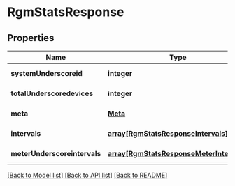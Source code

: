 # RgmStatsResponse

## Properties
Name | Type | Description | Notes
------------ | ------------- | ------------- | -------------
**systemUnderscoreid** | **integer** |  | [default to null]
**totalUnderscoredevices** | **integer** |  | [default to null]
**meta** | [**Meta**](Meta.md) |  | [default to null]
**intervals** | [**array[RgmStatsResponseIntervals]**](RgmStatsResponseIntervals.md) |  | [default to null]
**meterUnderscoreintervals** | [**array[RgmStatsResponseMeterIntervals]**](RgmStatsResponseMeterIntervals.md) |  | [default to null]

[[Back to Model list]](../README.md#documentation-for-models) [[Back to API list]](../README.md#documentation-for-api-endpoints) [[Back to README]](../README.md)


